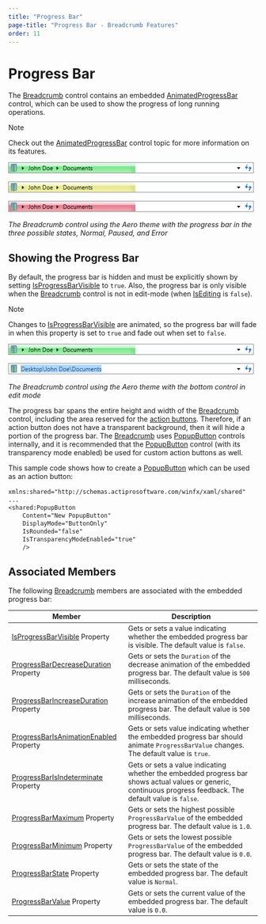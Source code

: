 ```yaml
---
title: "Progress Bar"
page-title: "Progress Bar - Breadcrumb Features"
order: 11
---
```

# Progress Bar

The [Breadcrumb](xref:@ActiproUIRoot.Controls.Navigation.Breadcrumb) control contains an embedded [AnimatedProgressBar](xref:@ActiproUIRoot.Controls.AnimatedProgressBar) control, which can be used to show the progress of long running operations.

> [!NOTE]
> Check out the [AnimatedProgressBar](../../shared/windows-controls/animatedprogressbar.md) control topic for more information on its features.

![Screenshot](../images/breadcrumb-progressbar-normal-aero-normal-color.gif)

![Screenshot](../images/breadcrumb-progressbar-paused-aero-normal-color.gif)

![Screenshot](../images/breadcrumb-progressbar-error-aero-normal-color.gif)

*The Breadcrumb control using the Aero theme with the progress bar in the three possible states, Normal, Paused, and Error*

## Showing the Progress Bar

By default, the progress bar is hidden and must be explicitly shown by setting [IsProgressBarVisible](xref:@ActiproUIRoot.Controls.Navigation.Breadcrumb.IsProgressBarVisible) to `true`. Also, the progress bar is only visible when the [Breadcrumb](xref:@ActiproUIRoot.Controls.Navigation.Breadcrumb) control is not in edit-mode (when [IsEditing](xref:@ActiproUIRoot.Controls.Navigation.Breadcrumb.IsEditing) is `false`).

> [!NOTE]
> Changes to [IsProgressBarVisible](xref:@ActiproUIRoot.Controls.Navigation.Breadcrumb.IsProgressBarVisible) are animated, so the progress bar will fade in when this property is set to `true` and fade out when set to `false`.

![Screenshot](../images/breadcrumb-progressbar-normal-aero-normal-color.gif)

![Screenshot](../images/breadcrumb-progressbar-is-editing-aero-normal-color.gif)

*The Breadcrumb control using the Aero theme with the bottom control in edit mode*

The progress bar spans the entire height and width of the [Breadcrumb](xref:@ActiproUIRoot.Controls.Navigation.Breadcrumb) control, including the area reserved for the [action buttons](action-buttons.md). Therefore, if an action button does not have a transparent background, then it will hide a portion of the progress bar. The [Breadcrumb](xref:@ActiproUIRoot.Controls.Navigation.Breadcrumb) uses [PopupButton](xref:@ActiproUIRoot.Controls.PopupButton) controls internally, and it is recommended that the [PopupButton](xref:@ActiproUIRoot.Controls.PopupButton) control (with its transparency mode enabled) be used for custom action buttons as well.

This sample code shows how to create a [PopupButton](xref:@ActiproUIRoot.Controls.PopupButton) which can be used as an action button:

```xaml
xmlns:shared="http://schemas.actiprosoftware.com/winfx/xaml/shared"
...
<shared:PopupButton
	Content="New PopupButton"
	DisplayMode="ButtonOnly"
	IsRounded="false"
	IsTransparencyModeEnabled="true"
	/>
```

## Associated Members

The following [Breadcrumb](xref:@ActiproUIRoot.Controls.Navigation.Breadcrumb) members are associated with the embedded progress bar:

| Member | Description |
|-----|-----|
| [IsProgressBarVisible](xref:@ActiproUIRoot.Controls.Navigation.Breadcrumb.IsProgressBarVisible) Property | Gets or sets a value indicating whether the embedded progress bar is visible.  The default value is `false`. |
| [ProgressBarDecreaseDuration](xref:@ActiproUIRoot.Controls.Navigation.Breadcrumb.ProgressBarDecreaseDuration) Property | Gets or sets the `Duration` of the decrease animation of the embedded progress bar.  The default value is `500` milliseconds. |
| [ProgressBarIncreaseDuration](xref:@ActiproUIRoot.Controls.Navigation.Breadcrumb.ProgressBarIncreaseDuration) Property | Gets or sets the `Duration` of the increase animation of the embedded progress bar.  The default value is `500` milliseconds. |
| [ProgressBarIsAnimationEnabled](xref:@ActiproUIRoot.Controls.Navigation.Breadcrumb.ProgressBarIsAnimationEnabled) Property | Gets or sets value indicating whether the embedded progress bar should animate `ProgressBarValue` changes.  The default value is `true`. |
| [ProgressBarIsIndeterminate](xref:@ActiproUIRoot.Controls.Navigation.Breadcrumb.ProgressBarIsIndeterminate) Property | Gets or sets a value indicating whether the embedded progress bar shows actual values or generic, continuous progress feedback.  The default value is `false`. |
| [ProgressBarMaximum](xref:@ActiproUIRoot.Controls.Navigation.Breadcrumb.ProgressBarMaximum) Property | Gets or sets the highest possible `ProgressBarValue` of the embedded progress bar.  The default value is `1.0`. |
| [ProgressBarMinimum](xref:@ActiproUIRoot.Controls.Navigation.Breadcrumb.ProgressBarMinimum) Property | Gets or sets the lowest possible `ProgressBarValue` of the embedded progress bar.  The default value is `0.0`. |
| [ProgressBarState](xref:@ActiproUIRoot.Controls.Navigation.Breadcrumb.ProgressBarState) Property | Gets or sets the state of the embedded progress bar.  The default value is `Normal`. |
| [ProgressBarValue](xref:@ActiproUIRoot.Controls.Navigation.Breadcrumb.ProgressBarValue) Property | Gets or sets the current value of the embedded progress bar.  The default value is `0.0`. |
